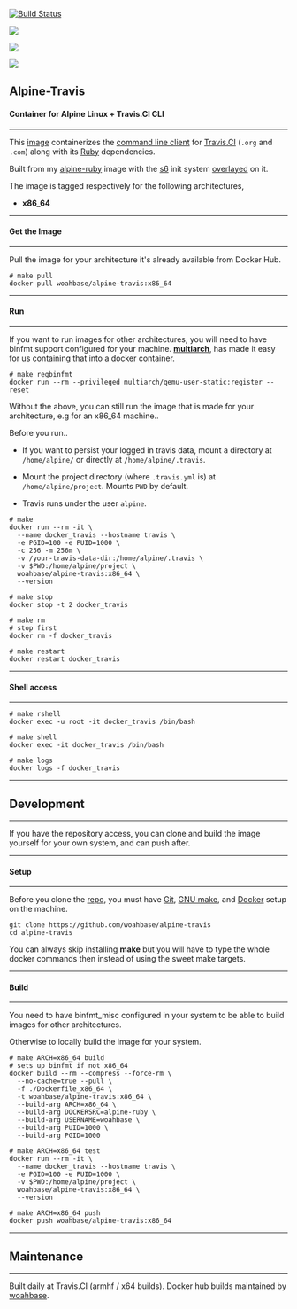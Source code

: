 [![Build Status](https://travis-ci.org/woahbase/alpine-travis.svg?branch=master)](https://travis-ci.org/woahbase/alpine-travis)

[![](https://images.microbadger.com/badges/image/woahbase/alpine-travis.svg)](https://microbadger.com/images/woahbase/alpine-travis)

[![](https://images.microbadger.com/badges/commit/woahbase/alpine-travis.svg)](https://microbadger.com/images/woahsbase/alpine-travis)

[![](https://images.microbadger.com/badges/version/woahbase/alpine-travis.svg)](https://microbadger.com/images/woahbase/alpine-travis)

## Alpine-Travis
#### Container for Alpine Linux + Travis.CI CLI

---

This [image][8] containerizes the [command line client][13] for
[Travis.CI][14] (`.org` and `.com`) along with its
[Ruby][12] dependencies.

Built from my [alpine-ruby][9] image with the [s6][10] init system
[overlayed][11] on it.

The image is tagged respectively for the following architectures,
<!-- * **armhf** -->
* **x86_64**

<!-- **armhf** builds have embedded binfmt_misc support and contain the
[qemu-user-static][5] binary that allows for running it also inside
an x64 environment that has it. -->

---
#### Get the Image
---

Pull the image for your architecture it's already available from
Docker Hub.

```
# make pull
docker pull woahbase/alpine-travis:x86_64

```

---
#### Run
---

If you want to run images for other architectures, you will need
to have binfmt support configured for your machine. [**multiarch**][4],
has made it easy for us containing that into a docker container.

```
# make regbinfmt
docker run --rm --privileged multiarch/qemu-user-static:register --reset

```
Without the above, you can still run the image that is made for your
architecture, e.g for an x86_64 machine..

Before you run..

* If you want to persist your logged in travis data, mount
  a directory at `/home/alpine/` or directly at `/home/alpine/.travis`.

* Mount the project directory (where `.travis.yml` is) at
  `/home/alpine/project`. Mounts `PWD` by default.

* Travis runs under the user `alpine`.

```
# make
docker run --rm -it \
  --name docker_travis --hostname travis \
  -e PGID=100 -e PUID=1000 \
  -c 256 -m 256m \
  -v /your-travis-data-dir:/home/alpine/.travis \
  -v $PWD:/home/alpine/project \
  woahbase/alpine-travis:x86_64 \
  --version

# make stop
docker stop -t 2 docker_travis

# make rm
# stop first
docker rm -f docker_travis

# make restart
docker restart docker_travis

```

---
#### Shell access
---

```
# make rshell
docker exec -u root -it docker_travis /bin/bash

# make shell
docker exec -it docker_travis /bin/bash

# make logs
docker logs -f docker_travis

```

---
## Development
---

If you have the repository access, you can clone and
build the image yourself for your own system, and can push after.

---
#### Setup
---

Before you clone the [repo][7], you must have [Git][1], [GNU make][2],
and [Docker][3] setup on the machine.

```
git clone https://github.com/woahbase/alpine-travis
cd alpine-travis

```
You can always skip installing **make** but you will have to
type the whole docker commands then instead of using the sweet
make targets.

---
#### Build
---

You need to have binfmt_misc configured in your system to be able
to build images for other architectures.

Otherwise to locally build the image for your system.

```
# make ARCH=x86_64 build
# sets up binfmt if not x86_64
docker build --rm --compress --force-rm \
  --no-cache=true --pull \
  -f ./Dockerfile_x86_64 \
  -t woahbase/alpine-travis:x86_64 \
  --build-arg ARCH=x86_64 \
  --build-arg DOCKERSRC=alpine-ruby \
  --build-arg USERNAME=woahbase \
  --build-arg PUID=1000 \
  --build-arg PGID=1000

# make ARCH=x86_64 test
docker run --rm -it \
  --name docker_travis --hostname travis \
  -e PGID=100 -e PUID=1000 \
  -v $PWD:/home/alpine/project \
  woahbase/alpine-travis:x86_64 \
  --version

# make ARCH=x86_64 push
docker push woahbase/alpine-travis:x86_64

```

---
## Maintenance
---

Built daily at Travis.CI (armhf / x64 builds). Docker hub builds maintained by [woahbase][6].

[1]: https://git-scm.com
[2]: https://www.gnu.org/software/make/
[3]: https://www.docker.com
[4]: https://hub.docker.com/r/multiarch/qemu-user-static/
[5]: https://github.com/multiarch/qemu-user-static/releases/
[6]: https://hub.docker.com/u/woahbase

[7]: https://github.com/woahbase/alpine-travis
[8]: https://hub.docker.com/r/woahbase/alpine-travis
[9]: https://hub.docker.com/r/woahbase/alpine-ruby

[10]: https://skarnet.org/software/s6/
[11]: https://github.com/just-containers/s6-overlay
[12]: https://www.ruby-lang.org
[13]: https://github.com/travis-ci/travis.rb
[14]: https://travis-ci.org/
